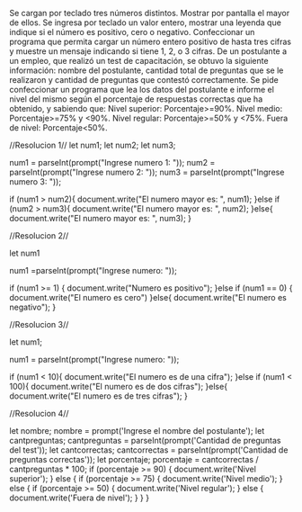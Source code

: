 Se cargan por teclado tres números distintos. Mostrar por pantalla el mayor de ellos.
Se ingresa por teclado un valor entero, mostrar una leyenda que indique si el número es positivo, cero o negativo.
Confeccionar un programa que permita cargar un número entero positivo de hasta tres cifras y muestre un mensaje indicando si tiene 1, 2, o 3 cifras.
De un postulante a un empleo, que realizó un test de capacitación, se obtuvo la siguiente información: nombre del postulante, cantidad total de preguntas que se le realizaron y cantidad de preguntas que contestó correctamente. Se pide confeccionar un programa que lea los datos del postulante e informe el nivel del mismo según el porcentaje de respuestas correctas que ha obtenido, y sabiendo que:
Nivel superior: Porcentaje>=90%.
Nivel medio: Porcentaje>=75% y <90%.
Nivel regular: Porcentaje>=50% y <75%.
Fuera de nivel: Porcentaje<50%.


//Resolucion 1//
let num1;
let num2;
let num3;

num1 = parseInt(prompt("Ingrese numero 1: "));
num2 = parseInt(prompt("Ingrese numero 2: "));
num3 = parseInt(prompt("Ingrese numero 3: "));

if (num1 > num2){
    document.write("El numero mayor es: ", num1);
}else if (num2 > num3){
    document.write("El numero mayor es: ", num2);
}else{
    document.write("El numero mayor es: ", num3);
}

//Resolucion 2//

let num1

num1 =parseInt(prompt("Ingrese numero: "));

if (num1 >= 1) {
    document.write("Numero es positivo");
}else if (num1 == 0) {
    document.write("El numero es cero")
}else{
    document.write("El numero es negativo");
}

//Resolucion 3//

let num1;

num1 = parseInt(prompt("Ingrese numero: "));


if (num1 < 10){
    document.write("El numero es de una cifra");
}else if (num1 < 100){
    document.write("El numero es de dos cifras");
}else{
    document.write("El numero es de tres cifras");
}

//Resolucion 4//

let nombre;
nombre = prompt('Ingrese el nombre del postulante');
let cantpreguntas;
cantpreguntas = parseInt(prompt('Cantidad de preguntas del test'));
let cantcorrectas;
cantcorrectas = parseInt(prompt('Cantidad de preguntas correctas'));
let porcentaje;
porcentaje = cantcorrectas / cantpreguntas * 100;
if (porcentaje >= 90) {
    document.write('Nivel superior');
} else {
    if (porcentaje >= 75) {
    document.write('Nivel medio');
} else {
    if (porcentaje >= 50) {
            document.write('Nivel regular');
} else {
        document.write('Fuera de nivel');
        }
    }
}